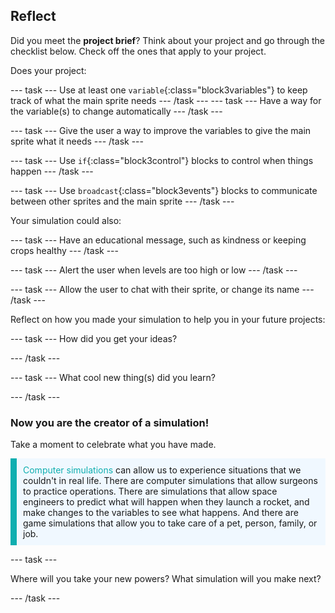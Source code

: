 ## Reflect

Did you meet the **project brief**? Think about your project and go through the checklist below. Check off the ones that apply to your project.

Does your project:

--- task ---
Use at least one `variable`{:class="block3variables"} to keep track of what the main sprite needs
--- /task ---
--- task ---
Have a way for the variable(s) to change automatically
--- /task ---

--- task ---
Give the user a way to improve the variables to give the main sprite what it needs
--- /task ---

--- task ---
Use `if`{:class="block3control"} blocks to control when things happen
--- /task ---

--- task ---
Use `broadcast`{:class="block3events"} blocks to communicate between other sprites and the main sprite
--- /task ---

Your simulation could also:

--- task ---
Have an educational message, such as kindness or keeping crops healthy
--- /task ---

--- task ---
Alert the user when levels are too high or low
--- /task ---

--- task ---
Allow the user to chat with their sprite, or change its name
--- /task ---

Reflect on how you made your simulation to help you in your future projects:

--- task ---
How did you get your ideas? 
<!-- free text answer, 3 characters possibly -->
--- /task ---

--- task ---
What cool new thing(s) did you learn?
<!-- free text answer, 3 characters possibly -->

--- /task ---

### Now you are the creator of a simulation!

Take a moment to celebrate what you have made.

<p style="border-left: solid; border-width:10px; border-color: #0faeb0; background-color: aliceblue; padding: 10px;">
<span style="color: #0faeb0">Computer simulations</span> can allow us to experience situations that we couldn't in real life. There are computer simulations that allow surgeons to practice operations. There are simulations that allow space engineers to predict what will happen when they launch a rocket, and make changes to the variables to see what happens. And there are game simulations that allow you to take care of a pet, person, family, or job. 
</p>

--- task ---

Where will you take your new powers? What simulation will you make next?
<!-- free text answer, 3 characters possibly -->

--- /task ---

